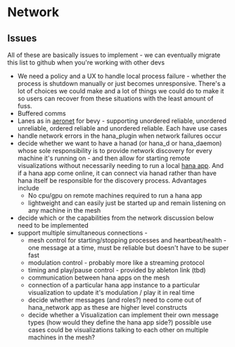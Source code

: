 # Network

## Issues
All of these are basically issues to implement - we can eventually migrate this  list to github when you're working with other devs

- We need a policy and a UX to handle local process failure - whether the process is shutdown manually or just becomes unresponsive. There's a lot of choices we could make and a lot of things we could do to make it so users can recover from these situations with the least amount of fuss.
- Buffered comms
- Lanes as in [aeronet](https://github.com/aecsocket/aeronet/blob/main/crates/aeronet_transport/src/lane.rs) for bevy - supporting unordered reliable, unordered unreliable, ordered reliable and unordered reliable. Each have use cases
- handle network errors in the hana_plugin when network failures occur
- decide whether we want to have a hanad (or hana_d or hana_daemon) whose sole responsibility is to provide network discovery for every machine it's running on - and then allow for starting remote visualizations without necessarily needing to run a local [hana app](./application.md). And if a hana app come online, it can connect via hanad rather than have hana itself be responsible for the discovery process. Advantages include
  - No cpu/gpu on remote machines required to run a hana app
  - lightweight and can easily just be started up and remain listening on any machine in the mesh
- decide which or the capabilities from the network discussion below need to be implemented
- support multiple simultaneous connections -
  - mesh control for starting/stopping processes and heartbeat/health - one message at a time, must be reliable but doesn't have to be super fast
  - modulation control - probably more like a streaming protocol
  - timing and play/pause control - provided by ableton link (tbd)
  - communication between hana apps on the mesh
  - connection of a particular hana app instance to a particular visualization to update it's modulation / play it in real time
  - decide whether messages (and roles?) need to come out of hana_network app as these are higher level constructs
  - decide whether a Visualization can implement their own message types (how would they define the hana app side?) possible use cases could be visualizations talking to each other on multiple machines in the mesh?
